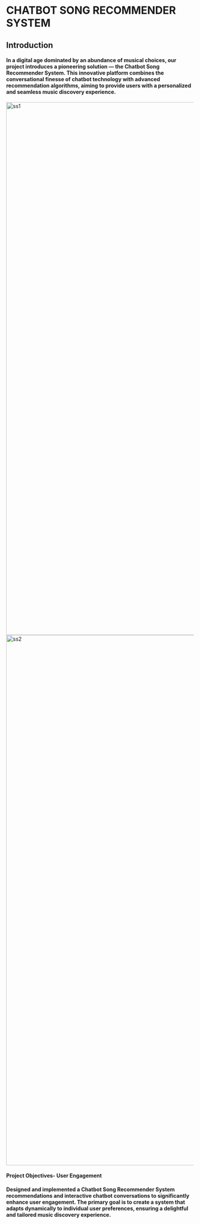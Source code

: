 <h1>CHATBOT SONG RECOMMENDER SYSTEM</h1>

<h2>Introduction</h2>
<h4> In a digital age dominated by an
abundance of musical choices, our
project introduces a pioneering
solution — the Chatbot Song
Recommender System. This
innovative platform combines the
conversational finesse of chatbot
technology with advanced
recommendation algorithms, aiming
to provide users with a personalized
and seamless music discovery
experience. </h4> 
<img width="1428" alt="ss1" src="https://github.com/sujitdhar014/Song_Recommendation_System/assets/81043297/a0b543f7-1c70-419e-a396-4c9391892078">

<img width="1421" alt="ss2" src="https://github.com/sujitdhar014/Song_Recommendation_System/assets/81043297/705fd13b-f1a1-449d-a311-39b09fb31e03">
<h4>Project Objectives- User Engagement</h4>
<h4>Designed and implemented a Chatbot Song Recommender
System recommendations and interactive chatbot conversations to
significantly enhance user engagement.
The primary goal is to create a system that adapts dynamically to
individual user preferences, ensuring a delightful and tailored music
discovery experience. </h4>
